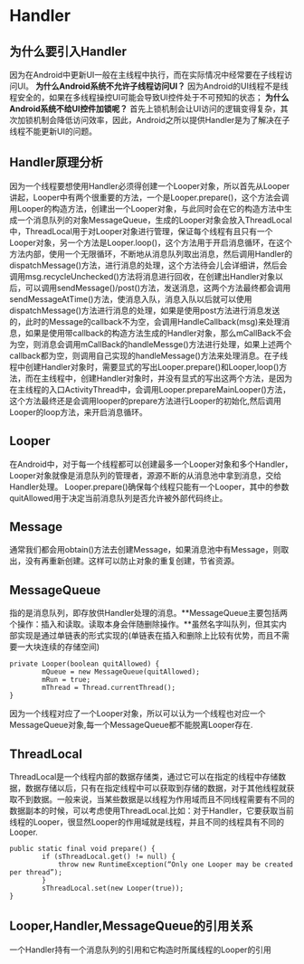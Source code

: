 # Handler
## 为什么要引入Handler
因为在Android中更新UI一般在主线程中执行，而在实际情况中经常要在子线程访问UI。
**为什么Android系统不允许子线程访问UI？**
因为Android的UI线程不是线程安全的，如果在多线程操控UI可能会导致UI控件处于不可预知的状态；
**为什么Android系统不给UI控件加锁呢？**
首先上锁机制会让UI访问的逻辑变得复杂，其次加锁机制会降低访问效率，因此，Android之所以提供Handler是为了解决在子线程不能更新UI的问题。
## Handler原理分析
因为一个线程要想使用Handler必须得创建一个Looper对象，所以首先从Looper讲起，Looper中有两个很重要的方法，一个是Looper.prepare()，这个方法会调用Looper的构造方法，创建出一个Looper对象，与此同时会在它的构造方法中生成一个消息队列的对象MessageQueue，生成的Looper对象会放入ThreadLocal中，ThreadLocal用于对Looper对象进行管理，保证每个线程有且只有一个Looper对象，另一个方法是Looper.loop()，这个方法用于开启消息循环，在这个方法内部，使用一个无限循环，不断地从消息队列取出消息，然后调用Handler的dispatchMessage()方法，进行消息的处理，这个方法待会儿会详细讲，然后会调用msg.recycleUnchecked()方法将消息进行回收，在创建出Handler对象以后，可以调用sendMessage()/post()方法，发送消息，这两个方法最终都会调用sendMessageAtTime()方法，使消息入队，消息入队以后就可以使用dispatchMessage()方法进行消息的处理，如果是使用post方法进行消息发送的，此时的Message的callback不为空，会调用HandleCallback(msg)来处理消息，如果是使用带callback的构造方法生成的Handler对象，那么mCallBack不会为空，则消息会调用mCallBack的handleMessge()方法进行处理，如果上述两个callback都为空，则调用自己实现的handleMessage()方法来处理消息。在子线程中创建Handler对象时，需要显式的写出Looper.prepare()和Looper,loop()方法，而在主线程中，创建Handler对象时，并没有显式的写出这两个方法，是因为在主线程的入口ActivityThread中，会调用Looper.prepareMainLooper()方法，这个方法最终还是会调用looper的prepare方法进行Looper的初始化,然后调用Looper的loop方法，来开启消息循环。
## Looper
在Android中，对于每一个线程都可以创建最多一个Looper对象和多个Handler，Looper对象就像是消息队列的管理者，源源不断的从消息池中拿到消息，交给Handler处理。
Looper.prepare()确保每个线程只能有一个Looper，其中的参数quitAllowed用于决定当前消息队列是否允许被外部代码终止。 
## Message
通常我们都会用obtain()方法去创建Message，如果消息池中有Message，则取出，没有再重新创建。这样可以防止对象的重复创建，节省资源。
## MessageQueue
指的是消息队列，即存放供Handler处理的消息。**MessageQueue主要包括两个操作：插入和读取。读取本身会伴随删除操作。**虽然名字叫队列，但其实内部实现是通过单链表的形式实现的(单链表在插入和删除上比较有优势，而且不需要一大块连续的存储空间)
```
private Looper(boolean quitAllowed) {
        mQueue = new MessageQueue(quitAllowed);
        mRun = true;
        mThread = Thread.currentThread();
}
```
因为一个线程对应了一个Looper对象，所以可以认为一个线程也对应一个MessageQueue对象,每一个MessageQueue都不能脱离Looper存在.
## ThreadLocal
ThreadLocal是一个线程内部的数据存储类，通过它可以在指定的线程中存储数据，数据存储以后，只有在指定线程中可以获取到存储的数据，对于其他线程就获取不到数据。一般来说，当某些数据是以线程为作用域而且不同线程需要有不同的数据副本的时候，可以考虑使用ThreadLocal.比如：对于Handler，它要获取当前线程的Looper，很显然Looper的作用域就是线程，并且不同的线程具有不同的Looper.
```
public static final void prepare() {
        if (sThreadLocal.get() != null) {
            throw new RuntimeException(“Only one Looper may be created per thread”);
        }
        sThreadLocal.set(new Looper(true));
}
```
## Looper,Handler,MessageQueue的引用关系
一个Handler持有一个消息队列的引用和它构造时所属线程的Looper的引用

